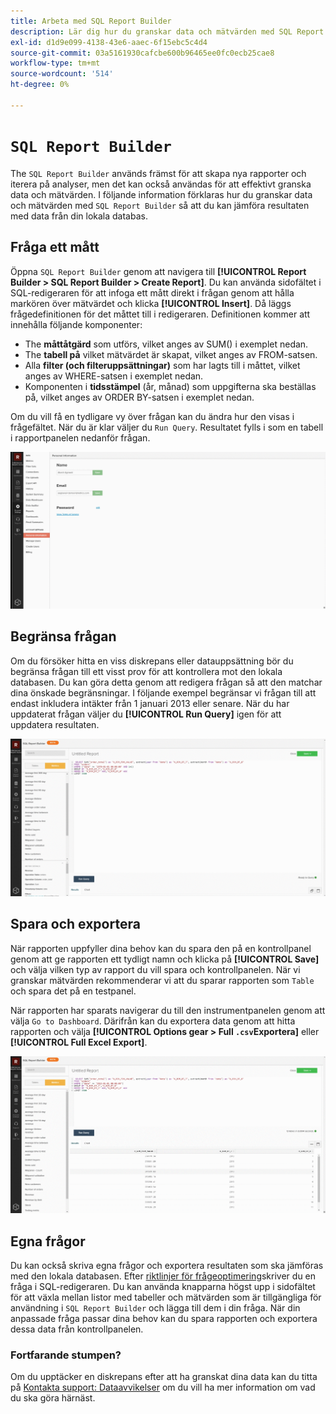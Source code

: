 ```yaml
---
title: Arbeta med SQL Report Builder
description: Lär dig hur du granskar data och mätvärden med SQL Report Builder så att du kan jämföra resultaten med data från din lokala databas.
exl-id: d1d9e099-4138-43e6-aaec-6f15ebc5c4d4
source-git-commit: 03a5161930cafcbe600b96465ee0fc0ecb25cae8
workflow-type: tm+mt
source-wordcount: '514'
ht-degree: 0%

---
```


# `SQL Report Builder`

The `SQL Report Builder` används främst för att skapa nya rapporter och iterera på analyser, men det kan också användas för att effektivt granska data och mätvärden. I följande information förklaras hur du granskar data och mätvärden med `SQL Report Builder` så att du kan jämföra resultaten med data från din lokala databas.

## Fråga ett mått

Öppna `SQL Report Builder` genom att navigera till **[!UICONTROL Report Builder > SQL Report Builder > Create Report]**. Du kan använda sidofältet i SQL-redigeraren för att infoga ett mått direkt i frågan genom att hålla markören över mätvärdet och klicka **[!UICONTROL Insert]**. Då läggs frågedefinitionen för det måttet till i redigeraren. Definitionen kommer att innehålla följande komponenter:

- The **måttåtgärd** som utförs, vilket anges av SUM() i exemplet nedan.
- The **tabell på** vilket mätvärdet är skapat, vilket anges av FROM-satsen.
- Alla **filter (och filteruppsättningar)** som har lagts till i måttet, vilket anges av WHERE-satsen i exemplet nedan.
- Komponenten i **tidsstämpel** (år, månad) som uppgifterna ska beställas på, vilket anges av ORDER BY-satsen i exemplet nedan.

Om du vill få en tydligare vy över frågan kan du ändra hur den visas i frågefältet. När du är klar väljer du `Run Query`. Resultatet fylls i som en tabell i rapportpanelen nedanför frågan.

![](../../assets/run-query-results.gif)

## Begränsa frågan

Om du försöker hitta en viss diskrepans eller datauppsättning bör du begränsa frågan till ett visst prov för att kontrollera mot den lokala databasen. Du kan göra detta genom att redigera frågan så att den matchar dina önskade begränsningar. I följande exempel begränsar vi frågan till att endast inkludera intäkter från 1 januari 2013 eller senare. När du har uppdaterat frågan väljer du **[!UICONTROL Run Query]** igen för att uppdatera resultaten.

![](../../assets/restricting-query.gif)

## Spara och exportera

När rapporten uppfyller dina behov kan du spara den på en kontrollpanel genom att ge rapporten ett tydligt namn och klicka på **[!UICONTROL Save]** och välja vilken typ av rapport du vill spara och kontrollpanelen. När vi granskar mätvärden rekommenderar vi att du sparar rapporten som `Table` och spara det på en testpanel.

När rapporten har sparats navigerar du till den instrumentpanelen genom att välja `Go to Dashboard`. Därifrån kan du exportera data genom att hitta rapporten och välja **[!UICONTROL Options gear > Full `.csv`Exportera]** eller **[!UICONTROL Full Excel Export]**.

![](../../assets/export-dboard-data.gif)

## Egna frågor

Du kan också skriva egna frågor och exportera resultaten som ska jämföras med den lokala databasen. Efter [riktlinjer för frågeoptimering](../../best-practices/optimizing-your-sql-queries.md)skriver du en fråga i SQL-redigeraren. Du kan använda knapparna högst upp i sidofältet för att växla mellan listor med tabeller och mätvärden som är tillgängliga för användning i `SQL Report Builder` och lägga till dem i din fråga. När din anpassade fråga passar dina behov kan du spara rapporten och exportera dessa data från kontrollpanelen.

### Fortfarande stumpen?

Om du upptäcker en diskrepans efter att ha granskat dina data kan du titta på [Kontakta support: Dataavvikelser](https://support.magento.com/hc/en-us/articles/360016505312) om du vill ha mer information om vad du ska göra härnäst.
